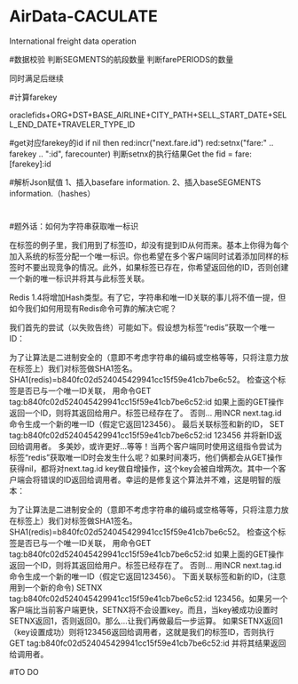 AirData-CACULATE
================

International freight data operation



#数据校验
判断SEGMENTS的航段数量
判断farePERIODS的数量

同时满足后继续

#计算farekey

oraclefids+ORG+DST+BASE_AIRLINE+CITY_PATH+SELL_START_DATE+SELL_END_DATE+TRAVELER_TYPE_ID

#get对应farekey的id
if nil then 
red:incr("next.fare.id")
red:setnx("fare:" .. farekey .. ":id", farecounter)
判断setnx的执行结果Get the fid = fare:[farekey]:id

#解析Json赋值
1、插入basefare information.
2、插入baseSEGMENTS information.（hashes）

#



#题外话：如何为字符串获取唯一标识

在标签的例子里，我们用到了标签ID，却没有提到ID从何而来。基本上你得为每个加入系统的标签分配一个唯一标识。你也希望在多个客户端同时试着添加同样的标签时不要出现竞争的情况。此外，如果标签已存在，你希望返回他的ID，否则创建一个新的唯一标识并将其与此标签关联。

Redis 1.4将增加Hash类型。有了它，字符串和唯一ID关联的事儿将不值一提，但如今我们如何用现有Redis命令可靠的解决它呢？

我们首先的尝试（以失败告终）可能如下。假设想为标签“redis”获取一个唯一ID：

为了让算法是二进制安全的（意即不考虑字符串的编码或空格等等，只将注意力放在标签上）我们对标签做SHA1签名。SHA1(redis)=b840fc02d524045429941cc15f59e41cb7be6c52。
检查这个标签是否已与一个唯一ID关联，
用命令GET tag:b840fc02d524045429941cc15f59e41cb7be6c52:id
如果上面的GET操作返回一个ID，则将其返回给用户。标签已经存在了。
否则… 用INCR next.tag.id命令生成一个新的唯一ID（假定它返回123456）。
最后关联标签和新的ID，
SET tag:b840fc02d524045429941cc15f59e41cb7be6c52:id 123456
并将新ID返回给调用者。
多美妙，或许更好…等等！当两个客户端同时使用这组指令尝试为标签“redis”获取唯一ID时会发生什么呢？如果时间凑巧，他们俩都会从GET操作获得nil，都将对next.tag.id key做自增操作，这个key会被自增两次。其中一个客户端会将错误的ID返回给调用者。幸运的是修复这个算法并不难，这是明智的版本：

为了让算法是二进制安全的（意即不考虑字符串的编码或空格等等，只将注意力放在标签上）我们对标签做SHA1签名。SHA1(redis)=b840fc02d524045429941cc15f59e41cb7be6c52。
检查这个标签是否已与一个唯一ID关联，
用命令GET tag:b840fc02d524045429941cc15f59e41cb7be6c52:id
如果上面的GET操作返回一个ID，则将其返回给用户。标签已经存在了。
否则… 用INCR next.tag.id命令生成一个新的唯一ID（假定它返回123456）。
下面关联标签和新的ID，(注意用到一个新的命令)
SETNX tag:b840fc02d524045429941cc15f59e41cb7be6c52:id 123456。如果另一个客户端比当前客户端更快，SETNX将不会设置key。而且，当key被成功设置时SETNX返回1，否则返回0。那么…让我们再做最后一步运算。
如果SETNX返回1（key设置成功）则将123456返回给调用者，这就是我们的标签ID，否则执行GET tag:b840fc02d524045429941cc15f59e41cb7be6c52:id 并将其结果返回给调用者。



#TO DO
